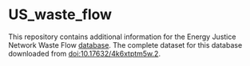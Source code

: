 # US_waste_flow
This repository contains additional information for the Energy Justice Network Waste Flow [database](https://www.energyjustice.net/wastedata). The complete dataset for this database downloaded from [doi:10.17632/4k6xtptm5w.2](https://data.mendeley.com/datasets/4k6xtptm5w/2).  
